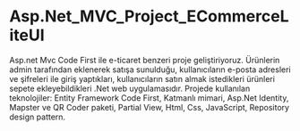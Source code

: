 # Asp.Net_MVC_Project_ECommerceLiteUI
Asp.net Mvc Code First ile e-ticaret benzeri proje geliştiriyoruz.
Ürünlerin admin tarafından eklenerek satışa sunulduğu, kullanıcıların e-posta adresleri ve şifreleri ile
giriş yaptıkları, kullanıcıların satın almak istedikleri ürünleri sepete ekleyebildikleri .Net web uygulamasıdır.
Projede kullanılan teknolojiler: Entity Framework Code First, Katmanlı mimari,
Asp.Net Identity, Mapster ve QR Coder paketi, Partial View, Html, Css, JavaScript,
Repository design pattern.

